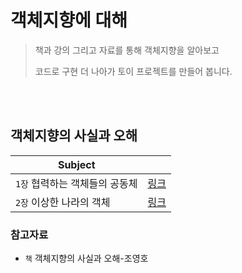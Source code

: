 # 객체지향에 대해

> 책과 강의 그리고 자료를 통해 객체지향을 알아보고
>
> 코드로 구현 더 나아가 토이 프로젝트를 만들어 봅니다.

<br/>
<br/>

## 객체지향의 사실과 오해

| Subject                        |                              |
| ------------------------------ | ---------------------------- |
| `1장` 협력하는 객체들의 공동체 | [링크](./rabbit/chapter1.md) |
| `2장` 이상한 나라의 객체       | [링크](./rabbit/chapter2.md) |

### 참고자료

- `책` 객체지향의 사실과 오해-조영호
